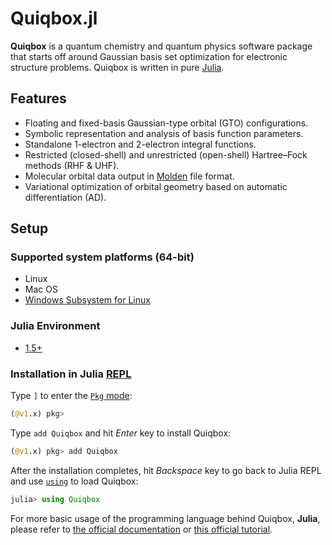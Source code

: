 # Quiqbox.jl

**Quiqbox** is a quantum chemistry and quantum physics software package that starts off around Gaussian basis set optimization for electronic structure problems. Quiqbox is written in pure [Julia](https://julialang.org/).

## Features

* Floating and fixed-basis Gaussian-type orbital (GTO) configurations.
* Symbolic representation and analysis of basis function parameters.
* Standalone 1-electron and 2-electron integral functions.
* Restricted (closed-shell) and unrestricted (open-shell) Hartree–Fock methods (RHF & UHF).
* Molecular orbital data output in [Molden](https://www3.cmbi.umcn.nl/molden/) file format.
* Variational optimization of orbital geometry based on automatic differentiation (AD).

## Setup

### Supported system platforms (64-bit)

* Linux
* Mac OS
* [Windows Subsystem for Linux](https://docs.microsoft.com/en-us/windows/wsl/about)

### Julia Environment

* [1.5+](https://github.com/frankwswang/Quiqbox.jl/actions/workflows/CI.yml)

### Installation in Julia [REPL](https://docs.julialang.org/en/v1/manual/getting-started/)

Type `]` to enter the [`Pkg` mode](https://docs.julialang.org/en/v1/stdlib/REPL/#Pkg-mode):

```julia
(@v1.x) pkg>
```

Type `add Quiqbox` and hit *Enter* key to install Quiqbox:

```julia
(@v1.x) pkg> add Quiqbox
```

After the installation completes, hit *Backspace* key to go back to Julia REPL and use [`using`](https://docs.julialang.org/en/v1/base/base/#using) to load Quiqbox:

```julia
julia> using Quiqbox
```

For more basic usage of the programming language behind Quiqbox, **Julia**, please refer to [the official documentation](https://docs.julialang.org/) or [this official tutorial](https://juliaacademy.com/p/intro-to-julia).
